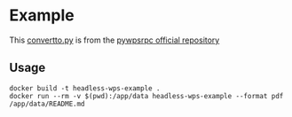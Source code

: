 # Example

This [convertto.py](convertto.py) is from the [pywpsrpc official repository](https://github.com/timxx/pywpsrpc/blob/master/examples/rpcwpsapi/convertto)

## Usage

```shell
docker build -t headless-wps-example .
docker run --rm -v $(pwd):/app/data headless-wps-example --format pdf /app/data/README.md
```
